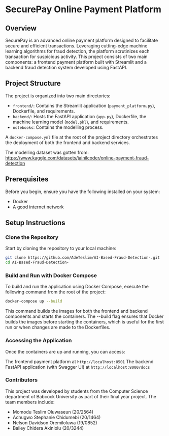 # SecurePay Online Payment Platform

## Overview

SecurePay is an advanced online payment platform designed to facilitate secure and efficient transactions. Leveraging cutting-edge machine learning algorithms for fraud detection, the platform scrutinizes each transaction for suspicious activity. This project consists of two main components: a frontend payment platform built with Streamlit and a backend fraud detection system developed using FastAPI.

## Project Structure

The project is organized into two main directories:

- `frontend/`: Contains the Streamlit application (`payment_platform.py`), Dockerfile, and requirements.
- `backend/`: Hosts the FastAPI application (`app.py`), Dockerfile, the machine learning model (`model.pkl`), and requirements.
- `notebooks`: Contains the modelling process.

A `docker-compose.yml` file at the root of the project directory orchestrates the deployment of both the frontend and backend services.

The modelling dataset was gotten from: https://www.kaggle.com/datasets/jainilcoder/online-payment-fraud-detection

## Prerequisites

Before you begin, ensure you have the following installed on your system:
- Docker
- A good internet network

## Setup Instructions

### Clone the Repository

Start by cloning the repository to your local machine:

```sh
git clone https://github.com/AdeTeslim/AI-Based-Fraud-Detection-.git
cd AI-Based-Fraud-Detection-
```

### Build and Run with Docker Compose
To build and run the application using Docker Compose, execute the following command from the root of the project:

```sh
docker-compose up --build
```
This command builds the images for both the frontend and backend components and starts the containers. The --build flag ensures that Docker builds the images before starting the containers, which is useful for the first run or when changes are made to the Dockerfiles.

### Accessing the Application
Once the containers are up and running, you can access:

The frontend payment platform at    `http://localhost:8501`
The backend FastAPI application (with Swagger UI) at `http://localhost:8000/docs`


### Contributors
This project was developed by students from the Computer Science department of Babcock University as part of their final year project. The team members include:

- Momodu Teslim Oluwaseun (20/2564)
- Achugwo Stephanie Chidumebi (20/1464)
- Nelson Davidson Oremiloluwa (19/0852)
- Bailey Chidera Akinlolu (20/3244)
